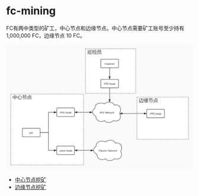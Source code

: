 # fc-mining
FC有两中类型的矿工，中心节点和边缘节点。中心节点需要矿工账号至少持有 1,000,000 FC，边缘节点 10 FC。

![](https://github.com/filepp/ipfc/blob/master/docs/image/topology.jpg?raw=true)

- [中心节点挖矿](center_miner.md)
- [边缘节点挖矿](edge_miner.md)

